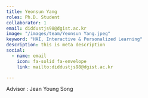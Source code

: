 ```yaml
---
title: Yeonsun Yang
roles: Ph.D. Student
collaborator: 1
email: diddustjs98@dgist.ac.kr
image: "/images/team/Yeonsun Yang.jpeg"
keyword: "HAI, Interactive & Personalized Learning"
description: this is meta description
social:
  - name: email
    icon: fa-solid fa-envelope
    link: mailto:diddustjs98@dgist.ac.kr

---
```


Advisor : Jean Young Song